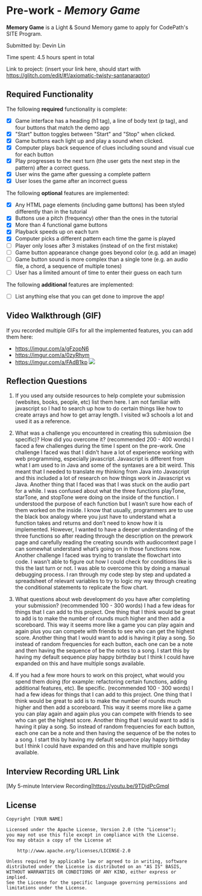 # Pre-work - *Memory Game*

**Memory Game** is a Light & Sound Memory game to apply for CodePath's SITE Program. 

Submitted by: Devin Lin

Time spent: 4.5 hours spent in total

Link to project: (insert your link here, should start with https://glitch.com/edit/#!/axiomatic-twisty-santanaraptor)

## Required Functionality

The following **required** functionality is complete:

* [x] Game interface has a heading (h1 tag), a line of body text (p tag), and four buttons that match the demo app
* [x] "Start" button toggles between "Start" and "Stop" when clicked. 
* [x] Game buttons each light up and play a sound when clicked. 
* [x] Computer plays back sequence of clues including sound and visual cue for each button
* [x] Play progresses to the next turn (the user gets the next step in the pattern) after a correct guess. 
* [x] User wins the game after guessing a complete pattern
* [x] User loses the game after an incorrect guess

The following **optional** features are implemented:

* [x] Any HTML page elements (including game buttons) has been styled differently than in the tutorial
* [x] Buttons use a pitch (frequency) other than the ones in the tutorial
* [x] More than 4 functional game buttons
* [x] Playback speeds up on each turn
* [x] Computer picks a different pattern each time the game is played
* [ ] Player only loses after 3 mistakes (instead of on the first mistake)
* [ ] Game button appearance change goes beyond color (e.g. add an image)
* [ ] Game button sound is more complex than a single tone (e.g. an audio file, a chord, a sequence of multiple tones)
* [ ] User has a limited amount of time to enter their guess on each turn

The following **additional** features are implemented:

- [ ] List anything else that you can get done to improve the app!

## Video Walkthrough (GIF)

If you recorded multiple GIFs for all the implemented features, you can add them here:
* https://imgur.com/a/gFzopN6
* https://imgur.com/a/0zyRhym
* https://imgur.com/a/FAdB1kp
![](gif4-link-here)

## Reflection Questions
1. If you used any outside resources to help complete your submission (websites, books, people, etc) list them here. 
I am not familiar with javascript so I had to search up how to do certain things like how to create arrays and how to get array length. I visited w3 schools a lot and used it as a reference.

2. What was a challenge you encountered in creating this submission (be specific)? How did you overcome it? (recommended 200 - 400 words) 
I faced a few challenges during the time I spent on the pre-work. One challenge I faced was that I didn't have a lot of experience working with web programming, especially javascript. Javascript is different from what I am used to in Java and some of the syntaxes are a bit weird. This meant that I needed to translate my thinking from Java into Javascript and this included a lot of research on how things work in Javascript vs Java. Another thing that I faced was that I was stuck on the audio part for a while. I was confused about what the three functions playTone, starTone, and stopTone were doing on the inside of the function. I understood the purpose of each function but I wasn’t sure how each of them worked on the inside. I know that usually, programmers are to use the black box analogy where you just have to understand what a function takes and returns and don’t need to know how it is implemented. However, I wanted to have a deeper understanding of the three functions so after reading through the description on the prework page and carefully reading the creating sounds with audiocontext page I can somewhat understand what’s going on in those functions now. Another challenge I faced was trying to translate the flowchart into code. I wasn’t able to figure out how I could check for conditions like is this the last turn or not. I was able to overcome this by doing a manual debugging process. I ran through my code step by step and updated a spreadsheet of relevant variables to try to logic my way through creating the conditional statements to replicate the flow chart. 


3. What questions about web development do you have after completing your submission? (recommended 100 - 300 words) 
I had a few ideas for things that I can add to this project. One thing that I think would be great to add is to make the number of rounds much higher and then add a scoreboard. This way it seems more like a game you can play again and again plus you can compete with friends to see who can get the highest score. Another thing that I would want to add is having it play a song. So instead of random frequencies for each button, each one can be a note and then having the sequence of be the notes to a song. I start this by having my default sequence play happy birthday but I think I could have expanded on this and have multiple songs available. 


4. If you had a few more hours to work on this project, what would you spend them doing (for example: refactoring certain functions, adding additional features, etc). Be specific. (recommended 100 - 300 words) 
I had a few ideas for things that I can add to this project. One thing that I think would be great to add is to make the number of rounds much higher and then add a scoreboard. This way it seems more like a game you can play again and again plus you can compete with friends to see who can get the highest score. Another thing that I would want to add is having it play a song. So instead of random frequencies for each button, each one can be a note and then having the sequence of be the notes to a song. I start this by having my default sequence play happy birthday but I think I could have expanded on this and have multiple songs available. 



## Interview Recording URL Link

[My 5-minute Interview Recording]https://youtu.be/9TDjdPcGmqI


## License

    Copyright [YOUR NAME]

    Licensed under the Apache License, Version 2.0 (the "License");
    you may not use this file except in compliance with the License.
    You may obtain a copy of the License at

        http://www.apache.org/licenses/LICENSE-2.0

    Unless required by applicable law or agreed to in writing, software
    distributed under the License is distributed on an "AS IS" BASIS,
    WITHOUT WARRANTIES OR CONDITIONS OF ANY KIND, either express or implied.
    See the License for the specific language governing permissions and
    limitations under the License.
